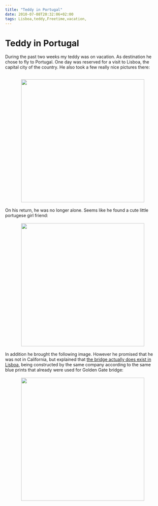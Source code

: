 ```yaml
---
title: "Teddy in Portugal"
date: 2010-07-08T20:32:06+02:00
tags: Lisboa,teddy,Freetime,vacation,
---
```


# Teddy in Portugal


During the past two weeks my teddy was on vacation. As destination he chose to fly to Portugal. One day was reserved 
for a visit to Lisboa, the capital city of the country. He also took a few really nice pictures 
there:<br><center><br><img src="http://isabel-drost.de/Bilder/wordpress/teddyLisboa.png" 
width="400"><br></center><br>On his return, he was no longer alone. Seems like he found a cute little portugese girl 
friend:<br><center><br><img src="http://isabel-drost.de/Bilder/wordpress/teddyGirlFriend.png"  width="400" 
/><br></center><br>In addition he brought the following image. However he promised that he was not in California, but 
explained that <a href="http://en.wikipedia.org/wiki/Ponte_25_de_Abril">the bridge actually does exist in Lisboa</a>, 
being constructed by the same company according to the same blue prints that already were used for Golden Gate 
bridge:<br><center><br><img src="http://isabel-drost.de/Bilder/wordpress/bridgeLisboa.png" width="400" /><br></center>

